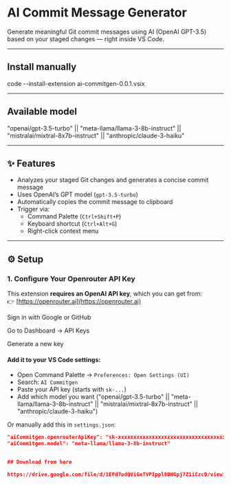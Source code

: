 # AI Commit Message Generator

Generate meaningful Git commit messages using AI (OpenAI GPT-3.5) based on your staged changes — right inside VS Code.

---

## Install manually

code --install-extension ai-commitgen-0.0.1.vsix

---

## Available model

"openai/gpt-3.5-turbo" || "meta-llama/llama-3-8b-instruct" || "mistralai/mixtral-8x7b-instruct" || "anthropic/claude-3-haiku"

---

## ✨ Features

- Analyzes your staged Git changes and generates a concise commit message
- Uses OpenAI’s GPT model (`gpt-3.5-turbo`)
- Automatically copies the commit message to clipboard
- Trigger via:
  - Command Palette (`Ctrl+Shift+P`)
  - Keyboard shortcut (`Ctrl+Alt+G`)
  - Right-click context menu

---

## ⚙️ Setup

### 1. Configure Your Openrouter API Key

This extension **requires an OpenAI API key**, which you can get from:  
👉 [https://openrouter.ai](https://openrouter.ai)

Sign in with Google or GitHub

Go to Dashboard → API Keys

Generate a new key
#### Add it to your VS Code settings:

- Open Command Palette → `Preferences: Open Settings (UI)`
- Search: `AI Commitgen`
- Paste your API key (starts with `sk-...`)
- Add which model you want ("openai/gpt-3.5-turbo" || "meta-llama/llama-3-8b-instruct" || "mistralai/mixtral-8x7b-instruct" || "anthropic/claude-3-haiku")

Or manually add this in `settings.json`:

```json
"aiCommitgen.openrouterApiKey": "sk-xxxxxxxxxxxxxxxxxxxxxxxxxxxxxxxxxxxxxxxx"
"aiCommitgen.model": "meta-llama/llama-3-8b-instruct"


## Download from here

https://drive.google.com/file/d/1EFd7udQViGeTVPIppl8DHGpj7Z1iCzcD/view?usp=sharing
